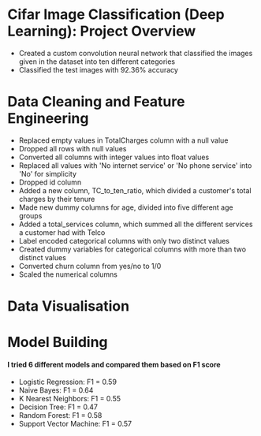 # Cifar Image Classification (Deep Learning): Project Overview 
- Created a custom convolution neural network that classified the images given in the dataset into ten different categories
- Classified the test images with 92.36% accuracy

# Data Cleaning and Feature Engineering
- Replaced empty values in TotalCharges column with a null value
- Dropped all rows with null values
- Converted all columns with integer values into float values
- Replaced all values with 'No internet service' or 'No phone service' into 'No' for simplicity
- Dropped id column
- Added a new column, TC_to_ten_ratio, which divided a customer's total charges by their tenure
- Made new dummy columns for age, divided into five different age groups
- Added a total_services column, which summed all the different services a customer had with Telco
- Label encoded categorical columns with only two distinct values
- Created dummy variables for categorical columns with more than two distinct values
- Converted churn column from yes/no to 1/0
- Scaled the numerical columns

# Data Visualisation

# Model Building
#### I tried 6 different models and compared them based on F1 score ####
- Logistic Regression: F1 = 0.59
- Naive Bayes: F1 = 0.64
- K Nearest Neighbors: F1 = 0.55
- Decision Tree: F1 = 0.47
- Random Forest: F1 = 0.58
- Support Vector Machine: F1 = 0.57
